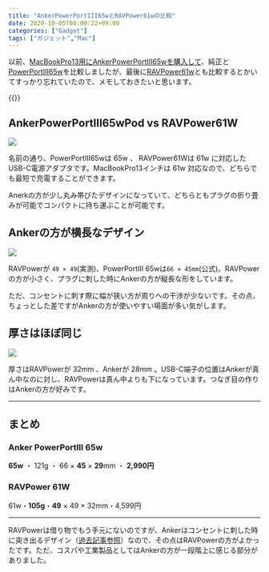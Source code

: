 ```yaml
---
title: "AnkerPowerPortIII65wとRAVPower61wの比較"
date: 2020-10-05T00:00:22+09:00
categories: ["Gadget"]
tags: ["ガジェット","Mac"]
---
```


以前、[MacBookPro13用にAnkerPowerPortIII65wを購入して](https://2001y.me/blog/gadget/anker-powerport3-65w/)、純正と[PowerPortIII65w](https://amzn.to/3jtBCEt)を比較しましたが、最後に[RAVPower61w](https://amzn.to/3cRPXrK)とも比較するとかいてすっかり忘れていたので、メモしておきたいと思います。

{{<ad>}}

## AnkerPowerPortIII65wPod vs RAVPower61W

![](../../../images/ankerpowerport365w-vs-ravpower61w-1.jpg)

名前の通り、PowerPortIII65wは 65w 、 RAVPower61Wは 61w に対応したUSB-C電源アダプタです。MacBookPro13インチは 61w 対応なので、どちらでも最短で充電することができます。

Anerkの方が少し丸み帯びたデザインになっていて、どちらともプラグの折り畳みが可能でコンパクトに持ち運ぶことが可能です。

## Ankerの方が横長なデザイン

![](../../../images/ankerpowerport365w-vs-ravpower61w-2.jpg)

RAVPowerが `49 × 49`(実測)、PowerPortIII 65wは`66 × 45mm`(公式)。RAVPowerの方が小さく、プラグに刺した時にAnkerの方が縦長な形をしています。

ただ、コンセントに刺す際に幅が狭い方が周りへの干渉が少ないです。その点、ちょっとした差ですがAnkerの方が使いやすい場面が多い気がします。

## 厚さはほぼ同じ

![](../../../images/ankerpowerport365w-vs-ravpower61w-3.jpg)

厚さはRAVPowerが 32mm 、Ankerが 28mm 。USB-C端子の位置はAnkerが真ん中なのに対し、RAVPowerは真ん中よりも下になっています。つなぎ目の作りはAnkerの方が好みです。

***

## まとめ

### Anker PowerPortIII 65w

<b>65w</b> ・ 121g ・ 66 × <b>45</b> × <b>29</b>mm ・ <b>2,990円</b>

### RAVPower 61W

61w・<b>105g</b>・<b>49</b> × 49 × 32mm・4,599円

***

RAVPowerは借り物でもう手元にないのですが、Ankerはコンセントに刺した時に突き出るデザイン（[過去記事参照](https://2001y.me/blog/gadget/anker-powerport3-65w/)）なので、その点はRAVPowerの方がよかったです。ただ、コスパや工業製品としてはAnkerの方が一段階上に感じる部分がありました。